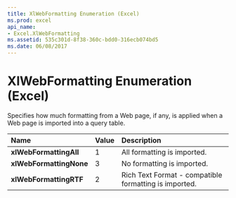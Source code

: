 ```yaml
---
title: XlWebFormatting Enumeration (Excel)
ms.prod: excel
api_name:
- Excel.XlWebFormatting
ms.assetid: 535c301d-8f38-360c-bdd0-316ecb074bd5
ms.date: 06/08/2017
---
```



# XlWebFormatting Enumeration (Excel)

Specifies how much formatting from a Web page, if any, is applied when a Web page is imported into a query table.



|**Name**|**Value**|**Description**|
|:-----|:-----|:-----|
| **xlWebFormattingAll**|1|All formatting is imported.|
| **xlWebFormattingNone**|3|No formatting is imported.|
| **xlWebFormattingRTF**|2|Rich Text Format - compatible formatting is imported.|

